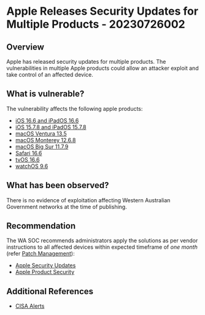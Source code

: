 # Apple Releases Security Updates for Multiple Products - 20230726002

## Overview

Apple has released security updates for multiple products. The vulnerabilities in multiple Apple products could allow an attacker exploit and take control of an affected device.


## What is vulnerable?

The vulnerability affects the following apple products:

-   [iOS 16.6 and iPadOS 16.6](https://support.apple.com/en-us/HT213841 "iOS 16.6 and iPadOS 16.6")
-   [iOS 15.7.8 and iPadOS 15.7.8](https://support.apple.com/en-us/HT213842 "iOS 15.7.8 and iPadOS 15.7.8")
-   [macOS Ventura 13.5](https://support.apple.com/en-us/HT213843 "macOS Ventura 13.5")
-   [macOS Monterey 12.6.8](https://support.apple.com/en-us/HT213844 "macOS Monterey 12.6.8")
-   [macOS Big Sur 11.7.9](https://support.apple.com/en-us/HT213845 "macOS Big Sur 11.7.9")
-   [Safari 16.6](https://support.apple.com/en-us/HT213847 "Safari 16.6")
-   [tvOS 16.6](https://support.apple.com/en-us/HT213846 "tvOS 16.6")
-   [watchOS 9.6](https://support.apple.com/en-us/HT213848 "watchOS 9.6")

## What has been observed?

There is no evidence of exploitation affecting Western Australian Government networks at the time of publishing.

## Recommendation

The WA SOC recommends administrators apply the solutions as per vendor instructions to all affected devices within expected timeframe of *one month* (refer [Patch Management](../guidelines/patch-management.md)):

- [Apple Security Updates](https://support.apple.com/en-us/HT201222)
- [Apple Product Security](https://support.apple.com/en-us/HT201220)

## Additional References


- [CISA Alerts](https://www.cisa.gov/news-events/alerts/2023/07/25/apple-releases-security-updates-multiple-products)